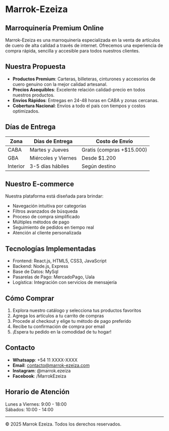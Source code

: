 # Marrok-Ezeiza

## Marroquinería Premium Online

Marrok-Ezeiza es una marroquinería especializada en la venta de artículos de cuero de alta calidad a través de internet. Ofrecemos una experiencia de compra rápida, sencilla y accesible para todos nuestros clientes.

## Nuestra Propuesta

- **Productos Premium**: Carteras, billeteras, cinturones y accesorios de cuero genuino con la mejor calidad artesanal.
- **Precios Asequibles**: Excelente relación calidad-precio en todos nuestros productos.
- **Envíos Rápidos**: Entregas en 24-48 horas en CABA y zonas cercanas.
- **Cobertura Nacional**: Envíos a todo el país con tiempos y costos optimizados.

## Días de Entrega

| Zona | Días de Entrega | Costo de Envío |
|------|-----------------|----------------|
| CABA | Martes y Jueves | Gratis (compras +$15.000) |
| GBA  | Miércoles y Viernes | Desde $1.200 |
| Interior | 3-5 días hábiles | Según destino |

## Nuestro E-commerce

Nuestra plataforma está diseñada para brindar:

- Navegación intuitiva por categorías
- Filtros avanzados de búsqueda
- Proceso de compra simplificado
- Múltiples métodos de pago
- Seguimiento de pedidos en tiempo real
- Atención al cliente personalizada

## Tecnologías Implementadas

- Frontend: React.js, HTML5, CSS3, JavaScript
- Backend: Node.js, Express
- Base de Datos: MySql
- Pasarelas de Pago: MercadoPago, Uala
- Logística: Integración con servicios de mensajería

## Cómo Comprar

1. Explora nuestro catálogo y selecciona tus productos favoritos
2. Agrega los artículos a tu carrito de compras
3. Procede al checkout y elige tu método de pago preferido
4. Recibe tu confirmación de compra por email
5. ¡Espera tu pedido en la comodidad de tu hogar!

## Contacto

- **Whatsapp**: +54 11 XXXX-XXXX
- **Email**: contacto@marrok-ezeiza.com
- **Instagram**: @marrok.ezeiza
- **Facebook**: /MarrokEzeiza

## Horario de Atención

Lunes a Viernes: 9:00 - 18:00  
Sábados: 10:00 - 14:00

---

© 2025 Marrok Ezeiza. Todos los derechos reservados.